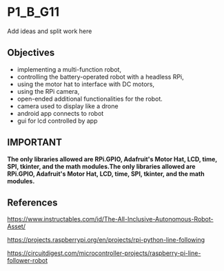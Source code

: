 # P1_B_G11

Add ideas and split work here

## Objectives 
- implementing a multi-function robot,
- controlling the battery-operated robot with a headless RPi,
- using the motor hat to interface with DC motors,
- using the RPi camera,
- open-ended additional functionalities for the robot.
- camera used to display like a drone
- android app connects to robot
- gui for lcd controlled by app

## IMPORTANT
**The only libraries allowed are RPi.GPIO, Adafruit's Motor Hat, LCD, time, SPI, tkinter, and the math modules.The only libraries allowed are RPi.GPIO, Adafruit's Motor Hat, LCD, time, SPI, tkinter, and the math modules.**

## References
https://www.instructables.com/id/The-All-Inclusive-Autonomous-Robot-Asset/

https://projects.raspberrypi.org/en/projects/rpi-python-line-following

https://circuitdigest.com/microcontroller-projects/raspberry-pi-line-follower-robot
